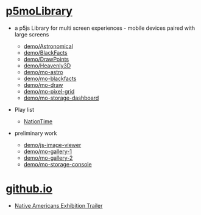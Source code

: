 # [p5moLibrary](https://github.com/molab-itp/p5moLibrary)

- a p5js Library for multi screen experiences - mobile devices paired with large screens

  - [demo/Astronomical](demo/Astronomical?v=105)
  - [demo/BlackFacts](demo/BlackFacts?v=105)
  - [demo/DrawPoints](demo/DrawPoints?v=105)
  - [demo/Heavenly3D](demo/Heavenly3D?v=105)
  - [demo/mo-astro](demo/mo-astro?v=105)
  - [demo/mo-blackfacts](demo/mo-blackfacts?v=105)
  - [demo/mo-draw](demo/mo-draw?v=105)
  - [demo/mo-pixel-grid](demo/mo-pixel-grid?v=105)
  - [demo/mo-storage-dashboard](demo/mo-storage-dashboard?v=105)

- Play list

  - [NationTime](demo/mo-blackfacts?v=105&playlist=-UtKxghWlvY&title=NationTime%20-%20ELUCID%20-%20BETAMAX)

- preliminary work

  - [demo/js-image-viewer](demo/js-image-viewer?v=105)
  - [demo/mo-gallery-1](demo/mo-gallery-1?v=105)
  - [demo/mo-gallery-2](demo/mo-gallery-2?v=105)
  - [demo/mo-storage-console](demo/mo-storage-console?v=105)

# [github.io](https://molab-itp.github.io/p5moLibrary/src?v=105)

- [Native Americans Exhibition Trailer](demo/BlackFacts?playlist=hpjNGTYvpxw)

<!--

- retired
  - [demo/mo-astro-host-0](demo/mo-astro-host-0?v=105)
  - [demo/mo-astro-host-1](demo/mo-astro-host-1?v=105)
  - [demo/mo-astro-remote-0](demo/mo-astro-remote-0?v=105)
  - [demo/mo-astro-remote-1](demo/mo-astro-remote-1?v=105)

  - [demo/mo-blackfacts-host](demo/mo-blackfacts-host?v=105)
  - [demo/mo-blackfacts-remote](demo/mo-blackfacts-remote?v=105)

# https://www.youtube.com/watch?v=hpjNGTYvpxw
# The Land Carries Our Ancestors: Contemporary Art by Native Americans Exhibition Trailer

 -->
